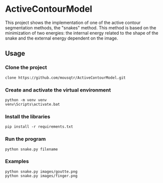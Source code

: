 # ActiveContourModel

This project shows the implementation of one of the active contour segmentation methods, the "snakes" method. This method is based on the minimization of two energies: the internal energy related to the shape of the snake and the external energy dependent on the image. 

## Usage
### Clone the project
```
clone https://github.com/mousqtr/ActiveContourModel.git
```
### Create and activate the virtual environment 
```
python -m venv venv
venv\Scripts\activate.bat
```
### Install the libraries 
```
pip install -r requirements.txt
```
### Run the program
```
python snake.py filename
```
### Examples
```
python snake.py images/goutte.png
python snake.py images/finger.png
```
